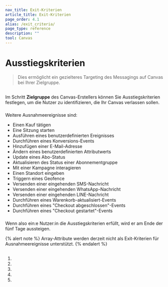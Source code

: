 ```yaml
---
nav_title: Exit-Kriterien 
article_title: Exit-Kriterien 
page_order: 4.1
alias: /exit_criteria/
page_type: reference
description: ""
tool: Canvas
---
```


# Ausstiegskriterien

>  Dies ermöglicht ein gezielteres Targeting des Messagings auf Canvas bei Ihrer Zielgruppe.

## 

Im Schritt **Zielgruppe** des Canvas-Erstellers können Sie Ausstiegskriterien festlegen, um die Nutzer zu identifizieren, die Ihr Canvas verlassen sollen. 





### 

 

   

Weitere Ausnahmeereignisse sind:

- Einen Kauf tätigen
- Eine Sitzung starten
- Ausführen eines benutzerdefinierten Ereignisses
- Durchführen eines Konversions-Events
- Hinzufügen einer E-Mail-Adresse
- Ändern eines benutzerdefinierten Attributwerts
- Update eines Abo-Status
- Aktualisieren des Status einer Abonnementgruppe
- Mit einer Kampagne interagieren
- Einen Standort eingeben
- Triggern eines Geofence
- Versenden einer eingehenden SMS-Nachricht
- Versenden einer eingehenden WhatsApp-Nachricht
- Versenden einer eingehenden LINE-Nachricht
- Durchführen eines Warenkorb-aktualisiert-Events
- Durchführen eines "Checkout abgeschlossen"-Events
- Durchführen eines "Checkout gestartet"-Events

### 

  

 Wenn also ein:e Nutzer:in die Ausstiegskriterien erfüllt, wird er am Ende der fünf Tage aussteigen.

{% alert note %}
Array-Attribute werden derzeit nicht als Exit-Kriterien für Ausnahmeereignisse unterstützt.
{% endalert %}

## 

 

1. 
2.  
3. 
4. 
5.  






